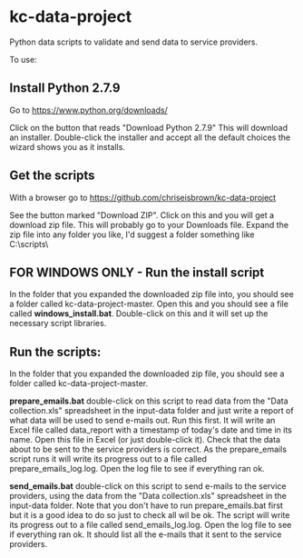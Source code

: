 kc-data-project
===============

Python data scripts to validate and send data to service providers.

To use:


Install Python 2.7.9
--------------------
Go to https://www.python.org/downloads/

Click on the button that reads "Download Python 2.7.9"
This will download an installer.  Double-click the installer and accept all the default choices the wizard shows you as it installs.

Get the scripts
---------------
With a browser go to https://github.com/chriseisbrown/kc-data-project

See the button marked "Download ZIP".  Click on this and you will get a download zip file.  This will probably go to your Downloads file.  Expand the zip file into any folder you like, I'd suggest a folder something like C:\scripts\

FOR WINDOWS ONLY - Run the install script
-----------------------------------------
In the folder that you expanded the downloaded zip file into, you should see a folder called kc-data-project-master.
Open this and you should see a file called <b>windows_install.bat</b>.  Double-click on this and it will set up the necessary script libraries.

Run the scripts:
----------------
In the folder that you expanded the downloaded zip file, you should see a folder called kc-data-project-master.

<b>prepare_emails.bat</b>      double-click on this script to read data from the "Data collection.xls" spreadsheet in the input-data folder and just write a report of what data will be used to send e-mails out.  Run this first.  It will write an Excel file called data_report with a timestamp of today's date and time in its name.  Open this file in Excel (or just double-click it).  Check that the data about to be sent to the service providers is correct.  As the prepare_emails script runs it will write its progress out to a file called prepare_emails_log.log.   Open the log file to see if everything ran ok.

<b>send_emails.bat</b>      double-click on this script to send e-mails to the service providers, using the data from the "Data collection.xls" spreadsheet in the input-data folder.  Note that you don't have to run prepare_emails.bat first but it is a good idea to do so just to check all wil be ok.  The script will write its progress out to a file called send_emails_log.log.  Open the log file to see if everything ran ok.  It should list all the e-mails that it sent to the service providers.

